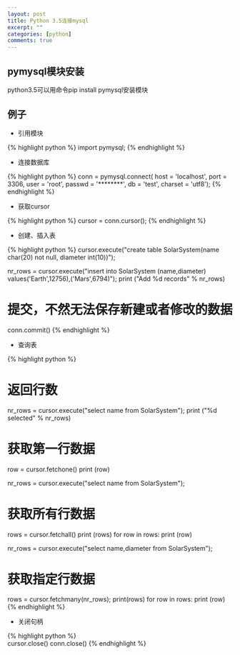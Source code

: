 ```yaml
---
layout: post
title: Python 3.5连接mysql
excerpt: ""
categories: [python]
comments: true
---
```


## pymysql模块安装

python3.5可以用命令pip install pymysql安装模块

## 例子

*	引用模块

{% highlight python %}
import pymysql;
{% endhighlight %}

*	连接数据库

{% highlight python %}
conn = pymysql.connect(
    host = 'localhost',
    port = 3306,
    user = 'root',
    passwd = '********',
    db = 'test',
    charset = 'utf8');
{% endhighlight %}

*	获取cursor

{% highlight python %}
cursor = conn.cursor();
{% endhighlight %}

*	创建、插入表

{% highlight python %}
cursor.execute("create table SolarSystem(name char(20) not null, diameter int(10))");

nr_rows = cursor.execute("insert into SolarSystem (name,diameter) values('Earth',12756),('Mars',6794)");
print ("Add %d records" % nr_rows)
# 提交，不然无法保存新建或者修改的数据
conn.commit()
{% endhighlight %}

*	查询表

{% highlight python %}
# 返回行数
nr_rows = cursor.execute("select name from SolarSystem");
print ("%d selected" % nr_rows)
# 获取第一行数据
row = cursor.fetchone()
print (row)

nr_rows = cursor.execute("select name from SolarSystem");
# 获取所有行数据
rows = cursor.fetchall()
print (rows)
for row in rows:
    print (row)

nr_rows = cursor.execute("select name,diameter from SolarSystem");
# 获取指定行数据
rows = cursor.fetchmany(nr_rows);
print(rows)
for row in rows:
    print (row)
{% endhighlight %}

*	关闭句柄 

{% highlight python %}   
cursor.close()
conn.close()
{% endhighlight %}


